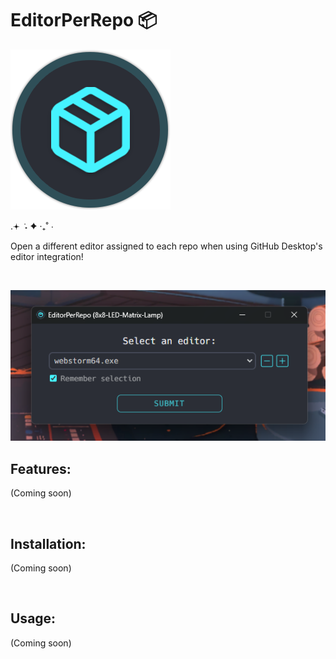 # EditorPerRepo 📦

![EditorPerRepo logo](assets/icons/epr/epr.png)

.𖥔 ݁ ˖ ✦ ‧₊˚ ⋅

Open a different editor assigned to each repo when using GitHub Desktop's editor integration!

<br>

![screenshot1.png](assets/screenshots/screenshot1.png)

## Features:
(Coming soon)

<br>

## Installation:
(Coming soon)

<br>

## Usage:
(Coming soon)